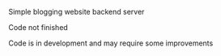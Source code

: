 Simple blogging website backend server

Code not finished 

Code is in development and may require some improvements
